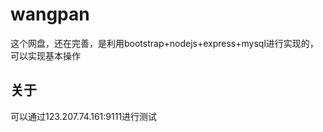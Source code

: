 # wangpan
这个网盘，还在完善，是利用bootstrap+nodejs+express+mysql进行实现的，可以实现基本操作

## 关于
可以通过123.207.74.161:9111进行测试